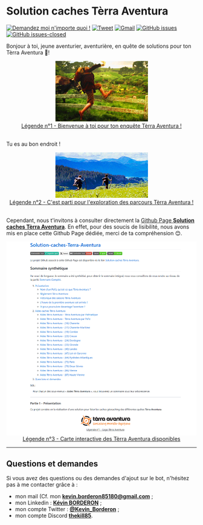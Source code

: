 # Solution caches Tèrra Aventura

[![Demandez moi n'importe quoi !](https://img.shields.io/badge/Demandez%20moi-n'%20importe%20quoi-1abc9c.svg)](https://github.com/kBorderon/Solutions-caches-Terra-Aventura/issues "redirection : Ouverture d'un ticket Github associé au projet")
[![Tweet](https://img.shields.io/twitter/url?url=https%3A%2F%2Fgithub.com%FkBorderon%2FChappyBot)](https://twitter.com/intent/tweet?text=@Kevin_Borderon%20Projet%20Solutions%20caches%20Terra%20Aventura%20:&url=https://github.com/kBorderon/Solutions-caches-Terra-Aventura "redirection : Compte twitter pour échanger à propos du projet")
[![Gmail](https://img.shields.io/badge/Gmail-D14836?&logo=gmail&logoColor=white&label=Contactez%20moi)](mailto:kevin.borderon85180@gmail.com "redirection : Création d'un mail pour échanger à propos du sujet")
[![GitHub issues](https://img.shields.io/github/issues/kBorderon/ChappyBot.svg)](https://github.com/kBorderon/Solutions-caches-Terra-Aventura/issues "redirection : Consultation des tickets Github ouverts, associés au projet")
[![GitHub issues-closed](https://img.shields.io/github/issues-closed/kBorderon/ChappyBot.svg)](https://github.com/kBorderon/Solutions-caches-Terra-Aventura/issues?q=is%3Aissue+is%3Aclosed "redirection : Consultation des tickets Github fermés, associés au projet")

Bonjour à toi, jeune aventurier, aventurière, en quête de solutions pour ton Tèrra Aventura 🧭!  

<div>
    <div  align="center">
        <img alt="Gif aventure" src="https://raw.githubusercontent.com/kBorderon/Solution-caches-Terra-Aventura/main/assets/gifs/adventure.gif">
    </div>
    <div align="center">
        <ins>Légende n°1 - Bienvenue à toi pour ton enquête Tèrra Aventura !</ins>
    </div>
    <br/>
</div>

Tu es au bon endroit !

<div>
    <div align="center">
        <img alt="Gif exploration" src="https://raw.githubusercontent.com/kBorderon/Solution-caches-Terra-Aventura/main/assets/gifs/exploration.gif">
    </div>
    <div align="center">
        <ins>Légende n°2 - C'est parti pour l'exploration des parcours Tèrra Aventura !</ins>
    </div>
    <br/>
</div>

Cependant, nous t'invitons à consulter directement la [Github Page **Solution caches Tèrra Aventura**](https://kborderon.github.io/Solution-caches-Terra-Aventura "redirection : Github Page Solutions caches Tèrra Aventura"). 
En effet, pour des soucis de lisibilité, nous avons mis en place cette Github Page dédiée, merci de ta compréhension 😊.

<a style="display:flex;align-items:center;justify-content:center;" href="https://kborderon.github.io/Solution-caches-Terra-Aventura/" title="redirection : Github Pages Solution caches Tèrra Aventura">
    <img alt="Présentation de l'affichage de la Github Pages Solution caches Tèrra Aventura" src="https://raw.githubusercontent.com/kBorderon/Solution-caches-Terra-Aventura/main/assets/images/github-page-solution-cartes-terra-aventura.PNG">
</a>
<div align="center">
    <ins>Légende n°3 - Carte interactive des Tèrra Aventura disponibles</ins>
</div>

---

## Questions et demandes<a name="questions"></a>

Si vous avez des questions ou des demandes d'ajout sur le bot, n'hésitez pas à me contacter grâce à :
- mon mail (Cf. mon <a target="_blank" href="mailto:kevin.borderon85180@gmail.com" title="redirection : Lien pour me contacter via mon mail"><b>kevin.borderon85180@gmail.com</b></a> ;
- mon Linkedin : <a target="_blank" href="https://www.linkedin.com/in/k%C3%A9vin-borderon-60a59212b" title="redirection : Lien vers mon profil Linkedin"><b>Kévin BORDERON</b></a> ;
- mon compte Twitter : <a target="_blank" href="https://twitter.com/Kevin_Borderon" title="redirection : Lien vers mon profil Twitter"><b>@Kevin_Borderon</b></a> ;
- mon compte Discord <a target="_blank" href="https://discord.com/users/231461282744762370" title="redirection : Lien vers mon profil Discord"><b>thekill85</b></a>.

